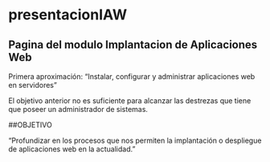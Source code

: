 # presentacionIAW
## Pagina del modulo Implantacion de Aplicaciones Web

Primera aproximación:
“Instalar, configurar y administrar aplicaciones web en servidores”

El objetivo anterior no es suficiente para alcanzar las destrezas que tiene que poseer un administrador de sistemas.


##OBJETIVO

“Profundizar en los procesos que nos permiten la implantación o despliegue de aplicaciones web en la actualidad.”
